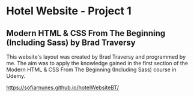 # Hotel Website - Project 1
## Modern HTML & CSS From The Beginning (Including Sass) by Brad Traversy

This website's layout was created by Brad Traversy and programmed by me. The aim was to apply the knowledge gained in the first section of the Modern HTML & CSS From The Beginning (Including Sass) course in Udemy. 

https://sofiarnunes.github.io/hotelWebsiteBT/
